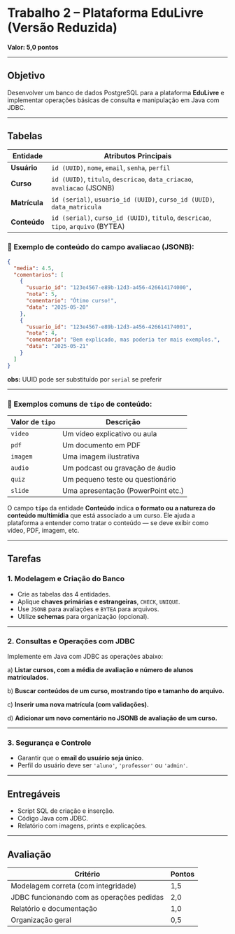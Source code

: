 
# Trabalho 2 – Plataforma EduLivre (Versão Reduzida)

**Valor: 5,0 pontos**

---

## Objetivo

Desenvolver um banco de dados PostgreSQL para a plataforma **EduLivre** e implementar operações básicas de consulta e manipulação em Java com JDBC.

---

## Tabelas

| Entidade      | Atributos Principais                                                    |
| ------------- | ----------------------------------------------------------------------- |
| **Usuário**   | `id (UUID)`, `nome`, `email`, `senha`, `perfil`                         |
| **Curso**     | `id (UUID)`, `titulo`, `descricao`, `data_criacao`, `avaliacao` (JSONB) |
| **Matrícula** | `id (serial)`, `usuario_id (UUID)`, `curso_id (UUID)`, `data_matricula` |
| **Conteúdo**  | `id (serial)`, `curso_id (UUID)`, `titulo`, `descricao`, `tipo`, `arquivo` (BYTEA)         |

### 📌 Exemplo de conteúdo do campo avaliacao (JSONB):

```json
{
  "media": 4.5,
  "comentarios": [
    {
      "usuario_id": "123e4567-e89b-12d3-a456-426614174000",
      "nota": 5,
      "comentario": "Ótimo curso!",
      "data": "2025-05-20"
    },
    {
      "usuario_id": "123e4567-e89b-12d3-a456-426614174001",
      "nota": 4,
      "comentario": "Bem explicado, mas poderia ter mais exemplos.",
      "data": "2025-05-21"
    }
  ]
}
```

**obs:** UUID pode ser substituído por `serial` se preferir

---

### 📌 Exemplos comuns de `tipo` de conteúdo:

| Valor de `tipo` | Descrição                          |
| --------------- | ---------------------------------- |
| `video`         | Um vídeo explicativo ou aula       |
| `pdf`           | Um documento em PDF                |
| `imagem`        | Uma imagem ilustrativa             |
| `audio`         | Um podcast ou gravação de áudio    |
| `quiz`          | Um pequeno teste ou questionário   |
| `slide`         | Uma apresentação (PowerPoint etc.) |


O campo **`tipo`** da entidade **Conteúdo** indica **o formato ou a natureza do conteúdo multimídia** que está associado a um curso. Ele ajuda a plataforma a entender como tratar o conteúdo — se deve exibir como vídeo, PDF, imagem, etc.

---

## Tarefas

### 1. Modelagem e Criação do Banco

* Crie as tabelas das 4 entidades.
* Aplique **chaves primárias e estrangeiras**, `CHECK`, `UNIQUE`.
* Use `JSONB` para avaliações e `BYTEA` para arquivos.
* Utilize **schemas** para organização (opcional).

---

### 2. Consultas e Operações com JDBC

Implemente em Java com JDBC as operações abaixo:

a) **Listar cursos, com a média de avaliação e número de alunos matriculados.**

b) **Buscar conteúdos de um curso, mostrando tipo e tamanho do arquivo.**

c) **Inserir uma nova matrícula (com validações).**

d) **Adicionar um novo comentário no JSONB de avaliação de um curso.**

---

### 3. Segurança e Controle

* Garantir que o **email do usuário seja único**.
* Perfil do usuário deve ser `'aluno'`, `'professor'` ou `'admin'`.

---

## Entregáveis

* Script SQL de criação e inserção.
* Código Java com JDBC.
* Relatório com imagens, prints e explicações.

---

## Avaliação

| Critério                                  | Pontos |
| ----------------------------------------- | ------ |
| Modelagem correta (com integridade)       | 1,5    |
| JDBC funcionando com as operações pedidas | 2,0    |
| Relatório e documentação                  | 1,0    |
| Organização geral                         | 0,5    |

